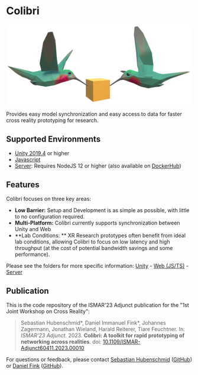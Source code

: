 # Colibri

<img src="img/colibri_header.png" width=800/>

Provides easy model synchronization and easy access to data for faster cross reality prototyping for research.

## Supported Environments

- [Unity 2019.4](colibri-unity/) or higher
- [Javascript](unity-web)
- [Server](colibri-server): Requires NodeJS 12 or higher (also available on [DockerHub](https://hub.docker.com/r/hcikn/colibri))

  

## Features

Colibri focuses on three key areas:

- **Low Barrier:** Setup and Development is as simple as possible, with little to no configuration required.
- **Multi-Platform:** Colibri currently supports synchronization between Unity and Web
- **Lab Conditions:  ** XR Research prototypes often benefit from ideal lab conditions, allowing Colibri to focus on low latency and high throughput (at the cost of potential bandwidth savings and some performance).

Please see the folders for more specific information: [Unity](colibri-unity/) - [Web (JS/TS)](unity-web/) - [Server](colibri-server/)



## Publication

This is the code repository of the ISMAR'23 Adjunct publication for the  "1st Joint Workshop on Cross Reality":

> Sebastian Hubenschmid\*, Daniel Immanuel Fink\*, Johannes Zagermann, Jonathan Wieland, Harald Reiterer, Tiare Feuchtner. In: *ISMAR'23 Adjunct.* 2023. **Colibri: A toolkit for rapid prototyping of networking across realities**. doi: [10.1109/ISMAR-Adjunct60411.2023.00010](https://doi.org/10.1109/ISMAR-Adjunct60411.2023.00010) 

For questions or feedback, please contact [Sebastian Hubenschmid](https://hci.uni-konstanz.de/personen/wissenschaftliche-mitarbeiterinnen/sebastian-hubenschmid/) ([GitHub](https://github.com/SebiH)) or [Daniel Fink](https://hci.uni-konstanz.de/personen/wissenschaftliche-mitarbeiterinnen/daniel-fink/) ([GitHub](https://github.com/dunifi91)).
